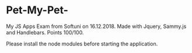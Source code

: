 # Pet-My-Pet-
My JS Apps Exam from Softuni on 16.12.2018. Made with Jquery, Sammy.js and Handlebars. Points 100/100.

Please install the node modules before starting the application.
